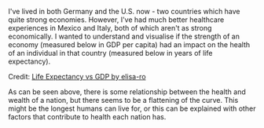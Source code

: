 I've lived in both Germany and the U.S. now - two countries which have quite strong economies. However, I've had much better healthcare experiences in Mexico and Italy, both of which aren't as strong economically. I wanted to understand and visualise if the strength of an economy (measured below in GDP per capita) had an impact on the health of an individual in that country (measured below in years of life expectancy).

<div id="observablehq-plot-b693ce4c"></div>
<p>Credit: <a href="https://observablehq.com/@elisa-ro/life-expectancy-vs-gdp">Life Expectancy vs GDP by elisa-ro</a></p>

<script type="module">
import {Runtime, Inspector} from "https://cdn.jsdelivr.net/npm/@observablehq/runtime@4/dist/runtime.js";
import define from "https://api.observablehq.com/@elisa-ro/life-expectancy-vs-gdp@22.js?v=3";
new Runtime().module(define, name => {
  if (name === "plot") return new Inspector(document.querySelector("#observablehq-plot-b693ce4c"));
});
</script>

As can be seen above, there is some relationship between the health and wealth of a nation, but there seems to be a flattening of the curve. This might be the longest humans can live for, or this can be explained with other factors that contribute to health each nation has. 
